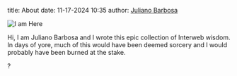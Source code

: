 title: About
date: 11-17-2024 10:35
author: [Juliano Barbosa](julianomb@gmail.com)

![I am Here][my_sweet_photo]

Hi, I am Juliano Barbosa and I wrote this epic collection of Interweb
wisdom. In days of yore, much of this would have been deemed sorcery
and I would probably have been burned at the stake.

?

[my_sweet_photo]: {static}/images/flexsol.png
